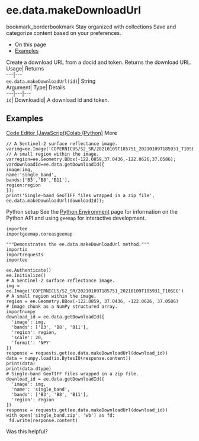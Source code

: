  
#  ee.data.makeDownloadUrl 
bookmark_borderbookmark Stay organized with collections  Save and categorize content based on your preferences.
  * On this page
  * [Examples](https://developers.google.com/earth-engine/apidocs/ee-data-makedownloadurl#examples)


Create a download URL from a docid and token. 
Returns the download URL.
Usage| Returns  
---|---  
`ee.data.makeDownloadUrl(id)`| String  
Argument| Type| Details  
---|---|---  
`id`| DownloadId| A download id and token.  
## Examples
[Code Editor (JavaScript)](https://developers.google.com/earth-engine/apidocs/ee-data-makedownloadurl#code-editor-javascript-sample)[Colab (Python)](https://developers.google.com/earth-engine/apidocs/ee-data-makedownloadurl#colab-python-sample) More
```
// A Sentinel-2 surface reflectance image.
varimg=ee.Image('COPERNICUS/S2_SR/20210109T185751_20210109T185931_T10SEG');
// A small region within the image.
varregion=ee.Geometry.BBox(-122.0859,37.0436,-122.0626,37.0586);
vardownloadId=ee.data.getDownloadId({
image:img,
name:'single_band',
bands:['B3','B8','B11'],
region:region
});
print('Single-band GeoTIFF files wrapped in a zip file',
ee.data.makeDownloadUrl(downloadId));
```
Python setup
See the [ Python Environment](https://developers.google.com/earth-engine/guides/python_install) page for information on the Python API and using `geemap` for interactive development.
```
importee
importgeemap.coreasgeemap
```
```
"""Demonstrates the ee.data.makeDownloadUrl method."""
importio
importrequests
importee

ee.Authenticate()
ee.Initialize()
# A Sentinel-2 surface reflectance image.
img = ee.Image('COPERNICUS/S2_SR/20210109T185751_20210109T185931_T10SEG')
# A small region within the image.
region = ee.Geometry.BBox(-122.0859, 37.0436, -122.0626, 37.0586)
# Image chunk as a NumPy structured array.
importnumpy
download_id = ee.data.getDownloadId({
  'image': img,
  'bands': ['B3', 'B8', 'B11'],
  'region': region,
  'scale': 20,
  'format': 'NPY'
})
response = requests.get(ee.data.makeDownloadUrl(download_id))
data = numpy.load(io.BytesIO(response.content))
print(data)
print(data.dtype)
# Single-band GeoTIFF files wrapped in a zip file.
download_id = ee.data.getDownloadId({
  'image': img,
  'name': 'single_band',
  'bands': ['B3', 'B8', 'B11'],
  'region': region
})
response = requests.get(ee.data.makeDownloadUrl(download_id))
with open('single_band.zip', 'wb') as fd:
 fd.write(response.content)
```

Was this helpful?
